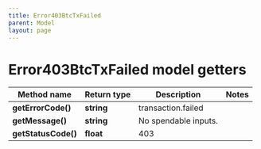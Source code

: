 ```yaml
---
title: Error403BtcTxFailed
parent: Model
layout: page
---
```


# Error403BtcTxFailed model getters

Method name | Return type | Description | Notes
------------ | ------------- | ------------- | -------------
**getErrorCode()** | **string** | transaction.failed |
**getMessage()** | **string** | No spendable inputs. |
**getStatusCode()** | **float** | 403 |

